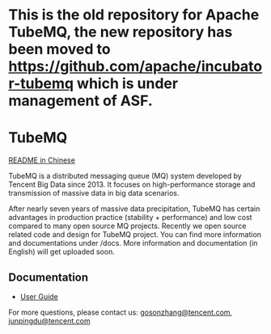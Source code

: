 # This is the old repository for Apache TubeMQ, the new repository has been moved to https://github.com/apache/incubator-tubemq which is under management of ASF.

# TubeMQ

[README in Chinese](README.cn.md)

TubeMQ is a distributed messaging queue (MQ) system developed by Tencent Big Data since 2013. It focuses on high-performance storage and transmission of massive data in big data scenarios.

After nearly seven years of massive data precipitation, TubeMQ has certain advantages in production practice (stability + performance) and low cost compared to many open source MQ projects. Recently we open source related code and design for TubeMQ project. You can find more information and documentations under /docs. More information and documentation (in English) will get uploaded soon.

## Documentation
- [User Guide](./docs/tubemq_user_guide.md)

For more questions, please contact us: gosonzhang@tencent.com, junpingdu@tencent.com
